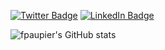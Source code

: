 
[![Twitter Badge](https://img.shields.io/twitter/follow/fpaupier?style=flat-square&logo=Twitter&logoColor=white&color=cornflowerblue)](https://twitter.com/fpaupier)
[![LinkedIn Badge](https://img.shields.io/badge/My-LinkedIn-blue?style=flat-square&logo=LinkedIn&logoColor=white&color=cornflowerblue)](https://www.linkedin.com/in/f-paupier/)


![fpaupier's GitHub stats](https://github-readme-stats.vercel.app/api?username=fpaupier&count_private=true&theme=nightowl)
